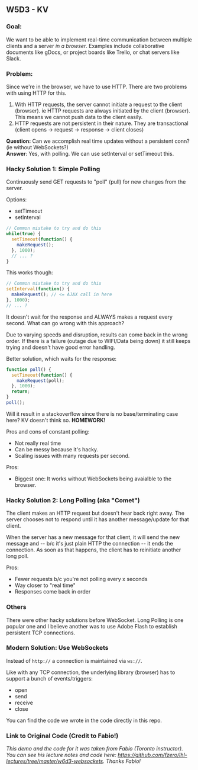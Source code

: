 ## W5D3 - KV

### Goal:

We want to be able to implement real-time communication between multiple clients and a server *in a browser*. Examples include collaborative documents like gDocs, or project boards like Trello, or chat servers like Slack.

### Problem:

Since we're in the browser, we have to use HTTP. There are two problems with using HTTP for this.

1. With HTTP requests, the server cannot initiate a request to the client (browser). ie HTTP requests are always initiated by the client (browser). This means we cannot push data to the client easily.
2. HTTP requests are not persistent in their nature. They are transactional (client opens -> request -> response -> client closes)

**Question:** Can we accomplish real time updates without a persistent conn? (ie without WebSockets?)<br>
**Answer**: Yes, with polling. We can use setInterval or setTimeout this.

### Hacky Solution 1: Simple Polling

Continuously send GET requests to "poll" (pull) for new changes from the server.

Options:
- setTimeout
- setInterval

```js
// Common mistake to try and do this
while(true) {
  setTimeout(function() {
    makeRequest();
  }, 1000);
  // ... ?
}
```

This works though:

```js
// Common mistake to try and do this
setInterval(function() {
  makeRequest(); // <= AJAX call in here
}, 1000);
// ... ?
```

It doesn't wait for the response and ALWAYS makes a request every second. What can go wrong with this approach?

Due to varying speeds and disruption, results can come back in the wrong order. If there is a failure (outage due to WIFI/Data being down) it still keeps trying and doesn't have good error handling.

Better solution, which waits for the response:

```js
function poll() {
  setTimeout(function() {
    makeRequest(poll);
  }, 1000);
  return;
}
poll();
```

Will it result in a stackoverflow since there is no base/terminating case here? KV doesn't think so. **HOMEWORK!**

Pros and cons of constant polling:

- Not really real time
- Can be messy because it's hacky.
- Scaling issues with many requests per second.

Pros:
- Biggest one: It works without WebSockets being avaialble to the browser.

### Hacky Solution 2: Long Polling (aka "Comet")


The client makes an HTTP request but doesn't hear back right away. The server chooses not to respond until it has another message/update for that client.

When the server has a new message for that client, it will send the new message and -- b/c it's just plain HTTP the connection -- it ends the connection. As soon as that happens, the client has to reinitiate another long poll.

Pros:
- Fewer requests b/c you're not polling every x seconds
- Way closer to "real time"
- Responses come back in order

### Others

There were other hacky solutions before WebSocket. Long Polling is one popular one and I believe another was to use Adobe Flash to establish persistent TCP connections.

### Modern Solution: Use WebSockets

Instead of `http://` a connection is maintained via `ws://`.

Like with any TCP connection, the underlying library (browser) has to support a bunch of events/triggers:

- open
- send
- receive
- close

You can find the code we wrote in the code directly in this repo.

### Link to Original Code (Credit to Fabio!)

_This demo and the code for it was taken from Fabio (Toronto instructor). You can see his lecture notes and code here: <https://github.com/fzero/lhl-lectures/tree/master/w6d3-websockets>. Thanks Fabio!_

